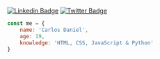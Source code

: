 [![Linkedin Badge](https://img.shields.io/badge/-Carlos%20Daniel-blue?style=flat&logo=Linkedin&logoColor=white&link=https://www.linkedin.com/in/carlos-daniel-0a38701b5/)](https://www.linkedin.com/in/carlos-daniel-0a38701b5/) [![Twitter Badge](https://img.shields.io/badge/-z3ox1s-blue?style=flat&logo=Twitter&logoColor=white&link=https://twitter.com/z3ox1s/)](https://twitter.com/z3ox1s/)

```js
const me = {
    name: 'Carlos Daniel',
    age: 19,
    knowledge: 'HTML, CSS, JavaScript & Python'
}
``` 
